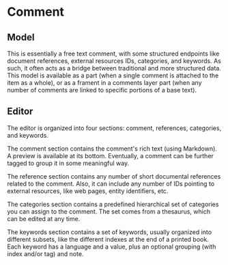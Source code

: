 # Comment

## Model

This is essentially a free text comment, with some structured endpoints like document references, external resources IDs, categories, and keywords. As such, it often acts as a bridge between traditional and more structured data. This model is available as a part (when a single comment is attached to the item as a whole), or as a frament in a comments layer part (when any number of comments are linked to specific portions of a base text).

## Editor

The editor is organized into four sections: comment, references, categories, and keywords.

The comment section contains the comment's rich text (using Markdown). A preview is available at its bottom. Eventually, a comment can be further tagged to group it in some meaningful way.

The reference section contains any number of short documental references related to the comment. Also, it can include any number of IDs pointing to external resources, like web pages, entity identifiers, etc.

The categories section contains a predefined hierarchical set of categories you can assign to the comment. The set comes from a thesaurus, which can be edited at any time.

The keywords section contains a set of keywords, usually organized into different subsets, like the different indexes at the end of a printed book. Each keyword has a language and a value, plus an optional grouping (with index and/or tag) and note.
